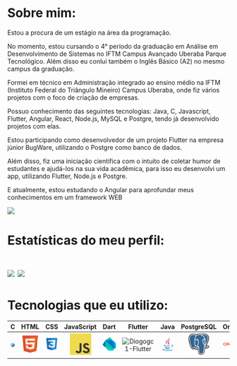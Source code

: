 <h1>Sobre mim:</h1>

Estou a procura de um estágio na área da programação.

No momento, estou cursando o 4° período da graduação em Análise em Desenvolvimento de Sistemas no IFTM Campus Avançado Uberaba Parque Tecnológico. Além disso eu conluí também o Inglês Básico (A2) no mesmo campus da graduação.

Formei em técnico em Administração integrado ao ensino médio na IFTM (Instituto Federal do Triângulo Mineiro) Campus Uberaba, onde fiz vários projetos com o foco de criação de empresas.

Possuo conhecimento das seguintes tecnologias: Java, C, Javascript, Flutter, Angular, React, Node.js, MySQL e Postgre, tendo já desenvolvido projetos com elas.

Estou participando como desenvolvedor de um projeto Flutter na empresa júnior BugWare, utilizando o Postgre como banco de dados.

Além disso, fiz uma iniciação cientifica com o intuito de coletar humor de estudantes e ajudá-los na sua vida acadêmica, para isso eu desenvolvi um app, utilizando Flutter, Node.js e Postgre.

E atualmente, estou estudando o Angular para aprofundar meus conhecimentos em um framework WEB

<a href="https://www.linkedin.com/in/diogo-gomes-castro-2b3736238//" target="_blank"><img width="120px" src="https://img.shields.io/badge/-LinkedIn-%230077B5?style=for-the-badge&logo=linkedin&logoColor=white" target="_blank"></a>

<h1>Estatísticas do meu perfil:<h1>

<div>
  <img height="180em" src="https://github-readme-stats.vercel.app/api?username=Diogogc1&show_icons=true&theme=algolia&include_all_commits=true&count_private=true"/>
  <img height="180em" src="https://github-readme-stats.vercel.app/api/top-langs/?username=Diogogc1&layout=compact&langs_count=7&theme=algolia"/>
</div>
  
<h1>Tecnologias que eu utilizo:</h1>

| C | HTML | CSS | JavaScript | Dart | Flutter | Java | PostgreSQL | Oracle | SQL | JQuerry |
|:-:|:-:|:-:|:-:|:-:|:-:|:-:|:-:|:-:|:-:|:-:|
| <img alt="Diogogc1-C" src="https://raw.githubusercontent.com/devicons/devicon/master/icons/c/c-original.svg" width="70"> | <img alt="Diogogc1-HTML" src="https://raw.githubusercontent.com/devicons/devicon/master/icons/html5/html5-original.svg" width="50"> | <img alt="Diogogc1-CSS" src="https://raw.githubusercontent.com/devicons/devicon/master/icons/css3/css3-original.svg" width="58"> | <img alt="Diogogc1-JS" src="https://raw.githubusercontent.com/devicons/devicon/master/icons/javascript/javascript-original.svg" width="50"> | <img alt="Diogogc1-Dart" src="https://raw.githubusercontent.com/devicons/devicon/master/icons/dart/dart-original.svg" width="50"> | <img alt="Diogogc1-Flutter" src="https://cdn.jsdelivr.net/gh/devicons/devicon/icons/flutter/flutter-original.svg" width="50"> | <img alt="Diogogc1-Java" src="https://raw.githubusercontent.com/devicons/devicon/master/icons/java/java-original.svg" width="65"> | <img alt="Diogogc1-PostgreSQL" src="https://raw.githubusercontent.com/devicons/devicon/master/icons/postgresql/postgresql-original.svg" width="50"> | <img alt="Diogogc1-Oracle" src="https://raw.githubusercontent.com/devicons/devicon/master/icons/oracle/oracle-original.svg" width="50"> | <img alt="Diogogc1-SQL" src="https://symbols.getvecta.com/stencil_28/61_sql-database-generic.90b41636a8.svg" width="50"> | <img alt="Diogogc1-JQuerry" src="https://raw.githubusercontent.com/devicons/devicon/master/icons/jquery/jquery-original.svg" width="50"> |
